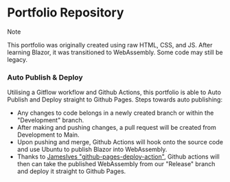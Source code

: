 # Portfolio Repository

> [!NOTE]
> This portfolio was originally created using raw HTML, CSS, and JS. After learning Blazor, it was transitioned to WebAssembly. Some code may still be legacy.

### Auto Publish & Deploy
Utilising a Gitflow workflow and Github Actions, this portfolio is able to Auto Publish and Deploy straight to Github Pages. Steps towards auto publishing:
- Any changes to code belongs in a newly created branch or within the "Development" branch.
- After making and pushing changes, a pull request will be created from Development to Main.
- Upon pushing and merge, Github Actions will hook onto the source code and use Ubuntu to publish Blazor into WebAssembly.
- Thanks to [JamesIves "github-pages-deploy-action"](https://github.com/JamesIves/github-pages-deploy-action), Github actions will then can take the published WebAssembly from our "Release" branch and deploy it straight to Github Pages.
